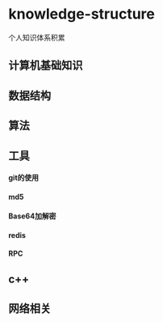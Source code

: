 # knowledge-structure
个人知识体系积累

## 计算机基础知识

## 数据结构

## 算法

## 工具

#### git的使用
#### md5
#### Base64加解密
#### redis
#### RPC

## c++

## 网络相关
